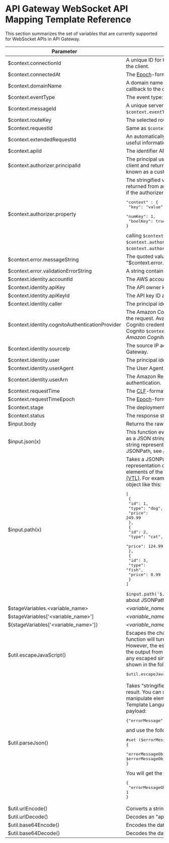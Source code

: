 # API Gateway WebSocket API Mapping Template Reference<a name="apigateway-websocket-api-mapping-template-reference"></a>

This section summarizes the set of variables that are currently supported for WebSocket APIs in API Gateway\.


| Parameter | Description | 
| --- | --- | 
| $context\.connectionId |  A unique ID for the connection that can be used to make a callback to the client\.  | 
| $context\.connectedAt |  The [Epoch](https://en.wikipedia.org/wiki/Unix_time)\-formatted connection time\.  | 
| $context\.domainName |  A domain name for the WebSocket API\. This can be used to make a callback to the client \(instead of a hard\-coded value\)\.  | 
| $context\.eventType |  The event type: `CONNECT`, `MESSAGE`, or `DISCONNECT`\.  | 
| $context\.messageId |  A unique server\-side ID for a message\. Available only when the `$context.eventType` is `MESSAGE`\.  | 
| $context\.routeKey |  The selected route key\.  | 
| $context\.requestId |  Same as `$context.extendedRequestId`\.  | 
| $context\.extendedRequestId | An automatically generated ID for the API call, which contains more useful information for debugging/troubleshooting\. | 
| $context\.apiId |  The identifier API Gateway assigns to your API\.  | 
| $context\.authorizer\.principalId |  The principal user identification associated with the token sent by the client and returned from an API Gateway Lambda authorizer \(formerly known as a custom authorizer\) Lambda function\.  | 
| $context\.authorizer\.property |  The stringified value of the specified key\-value pair of the `context` map returned from an API Gateway Lambda authorizer function\. For example, if the authorizer returns the following `context` map:  <pre>"context" : {<br />  "key": "value",<br />  "numKey": 1,<br />  "boolKey": true<br />}</pre> calling `$context.authorizer.key` returns the `"value"` string, calling `$context.authorizer.numKey` returns the `"1"` string, and calling `$context.authorizer.boolKey` returns the `"true"` string\.  | 
| $context\.error\.messageString | The quoted value of $context\.error\.message, namely "$context\.error\.message"\. | 
| $context\.error\.validationErrorString |  A string containing a detailed validation error message\.  | 
| $context\.identity\.accountId |  The AWS account ID associated with the request\.  | 
| $context\.identity\.apiKey |  The API owner key associated with key\-enabled API request\.  | 
| $context\.identity\.apiKeyId | The API key ID associated with the key\-enabled API request | 
| $context\.identity\.caller |  The principal identifier of the caller making the request\.  | 
| $context\.identity\.cognitoAuthenticationProvider |  The Amazon Cognito authentication provider used by the caller making the request\. Available only if the request was signed with Amazon Cognito credentials\. For information related to this and the other Amazon Cognito `$context` variables, see [Using Federated Identities](https://docs.aws.amazon.com/cognito/latest/developerguide/cognito-identity.html) in the *Amazon Cognito Developer Guide*\.  | 
| $context\.identity\.sourceIp |  The source IP address of the TCP connection making the request to API Gateway\.  | 
| $context\.identity\.user |  The principal identifier of the user making the request\.  | 
| $context\.identity\.userAgent |  The User Agent of the API caller\.  | 
| $context\.identity\.userArn |  The Amazon Resource Name \(ARN\) of the effective user identified after authentication\.  | 
| $context\.requestTime | The [CLF](https://httpd.apache.org/docs/1.3/logs.html#common)\-formatted request time \(dd/MMM/yyyy:HH:mm:ss \+\-hhmm\)\. | 
| $context\.requestTimeEpoch | The [Epoch](https://en.wikipedia.org/wiki/Unix_time)\-formatted request time\. | 
| $context\.stage |  The deployment stage of the API call \(for example, Beta or Prod\)\.  | 
| $context\.status |  The response status\.  | 
| $input\.body | Returns the raw payload as a string\. | 
| $input\.json\(x\) | This function evaluates a JSONPath expression and returns the results as a JSON string\. For example, `$input.json('$.pets')` will return a JSON string representing the pets structure\. For more information about JSONPath, see [JSONPath](http://goessner.net/articles/JsonPath/) or [JSONPath for Java](https://github.com/jayway/JsonPath)\. | 
| $input\.path\(x\) | Takes a JSONPath expression string \(`x`\) and returns a JSON object representation of the result\. This allows you to access and manipulate elements of the payload natively in [Apache Velocity Template Language \(VTL\)](http://velocity.apache.org/engine/devel/vtl-reference-guide.html)\. For example, if the expression `$input.path('$.pets')` returns an object like this: <pre>[<br />  { <br />    "id": 1, <br />    "type": "dog", <br />    "price": 249.99 <br />  }, <br />  { <br />    "id": 2, <br />    "type": "cat", <br />    "price": 124.99 <br />  }, <br />  { <br />    "id": 3, <br />    "type": "fish", <br />    "price": 0.99 <br />  } <br />]</pre> `$input.path('$.pets').count()` would return `"3"`\. For more information about JSONPath, see [JSONPath](http://goessner.net/articles/JsonPath/) or [JSONPath for Java](https://github.com/jayway/JsonPath)\. | 
| $stageVariables\.<variable\_name> |  *<variable\_name>* represents a stage variable name\.  | 
| $stageVariables\['<variable\_name>'\] |  *<variable\_name>* represents any stage variable name\.  | 
| $\{stageVariables\['<variable\_name>'\]\} |  *<variable\_name>* represents any stage variable name\.  | 
| $util\.escapeJavaScript\(\) |  Escapes the characters in a string using JavaScript string rules\.  This function will turn any regular single quotes \(`'`\) into escaped ones \(`\'`\)\. However, the escaped single quotes are not valid in JSON\. Thus, when the output from this function is used in a JSON property, you must turn any escaped single quotes \(`\'`\) back to regular single quotes \(`'`\)\. This is shown in the following example:  <pre> $util.escapeJavaScript(data).replaceAll("\\'","'")</pre>   | 
| $util\.parseJson\(\) |   Takes "stringified" JSON and returns an object representation of the result\. You can use the result from this function to access and manipulate elements of the payload natively in Apache Velocity Template Language \(VTL\)\. For example, if you have the following payload:  <pre>{"errorMessage":"{\"key1\":\"var1\",\"key2\":{\"arr\":[1,2,3]}}"}</pre>  and use the following mapping template  <pre>#set ($errorMessageObj = $util.parseJson($input.path('$.errorMessage')))<br />{<br />   "errorMessageObjKey2ArrVal" : $errorMessageObj.key2.arr[0]<br />}<br /></pre> You will get the following output: <pre>{<br />   "errorMessageObjKey2ArrVal" : 1<br />}<br /></pre>  | 
| $util\.urlEncode\(\) | Converts a string into "application/x\-www\-form\-urlencoded" format\. | 
| $util\.urlDecode\(\) | Decodes an "application/x\-www\-form\-urlencoded" string\. | 
| $util\.base64Encode\(\) | Encodes the data into a base64\-encoded string\. | 
| $util\.base64Decode\(\) | Decodes the data from a base64\-encoded string\. | 